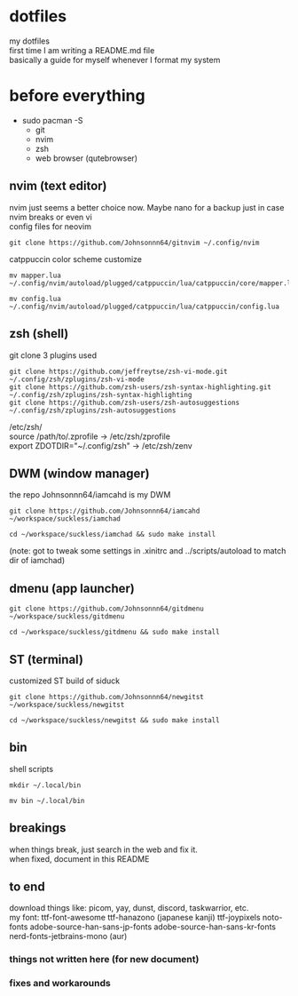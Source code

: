 # dotfiles
my dotfiles </BR>
first time I am writing a README.md file </BR>
basically a guide for myself whenever I format my system

# before everything
* sudo pacman -S 
  * git
  * nvim
  * zsh
  * web browser (qutebrowser)

## nvim (text editor)
nvim just seems a better choice now. Maybe nano for a backup just in case nvim breaks or even vi </BR>
config files for neovim 
```
git clone https://github.com/Johnsonnn64/gitnvim ~/.config/nvim
```
catppuccin color scheme customize
```
mv mapper.lua ~/.config/nvim/autoload/plugged/catppuccin/lua/catppuccin/core/mapper.lua

mv config.lua ~/.config/nvim/autoload/plugged/catppuccin/lua/catppuccin/config.lua
```

## zsh (shell)
git clone 3 plugins used
```
git clone https://github.com/jeffreytse/zsh-vi-mode.git ~/.config/zsh/zplugins/zsh-vi-mode
git clone https://github.com/zsh-users/zsh-syntax-highlighting.git ~/.config/zsh/zplugins/zsh-syntax-highlighting
git clone https://github.com/zsh-users/zsh-autosuggestions ~/.config/zsh/zplugins/zsh-autosuggestions
```
/etc/zsh/</BR>
source /path/to/.zprofile -> /etc/zsh/zprofile</BR>
export ZDOTDIR="~/.config/zsh" -> /etc/zsh/zenv

## DWM (window manager)
the repo Johnsonnn64/iamcahd is my DWM 
```
git clone https://github.com/Johnsonnn64/iamcahd ~/workspace/suckless/iamchad

cd ~/workspace/suckless/iamchad && sudo make install
```
(note: got to tweak some settings in .xinitrc and ../scripts/autoload to match dir of iamchad)

## dmenu (app launcher)
```
git clone https://github.com/Johnsonnn64/gitdmenu ~/workspace/suckless/gitdmenu

cd ~/workspace/suckless/gitdmenu && sudo make install
```

## ST (terminal)
customized ST build of siduck 
```
git clone https://github.com/Johnsonnn64/newgitst ~/workspace/suckless/newgitst

cd ~/workspace/suckless/newgitst && sudo make install
```

## bin
shell scripts 
```
mkdir ~/.local/bin

mv bin ~/.local/bin
```

## breakings
when things break, just search in the web and fix it. </BR>
when fixed, document in this README

## to end
download things like: picom, yay, dunst, discord, taskwarrior, etc. </BR>
my font: ttf-font-awesome
         ttf-hanazono (japanese kanji)
         ttf-joypixels
         noto-fonts
         adobe-source-han-sans-jp-fonts
         adobe-source-han-sans-kr-fonts
         nerd-fonts-jetbrains-mono (aur)
         
### things not written here (for new document)
         
### fixes and workarounds

